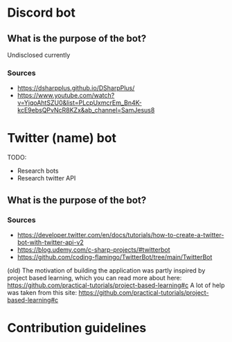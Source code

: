 # Discord bot

## What is the purpose of the bot?
Undisclosed currently

### Sources
* https://dsharpplus.github.io/DSharpPlus/
* https://www.youtube.com/watch?v=YjqoAhtSZU0&list=PLcpUxmcrEm_Bn4K-kcE9ebsQPvNcR8KZx&ab_channel=SamJesus8

# Twitter (name) bot
TODO: 
* Research bots
* Research twitter API

## What is the purpose of the bot?

### Sources
* https://developer.twitter.com/en/docs/tutorials/how-to-create-a-twitter-bot-with-twitter-api-v2
* https://blog.udemy.com/c-sharp-projects/#twitterbot
* https://github.com/coding-flamingo/TwitterBot/tree/main/TwitterBot

(old)
The motivation of building the application was partly inspired by project based learning, which you can read more about here: https://github.com/practical-tutorials/project-based-learning#c
A lot of help was taken from this site: https://github.com/practical-tutorials/project-based-learning#c

# Contribution guidelines
